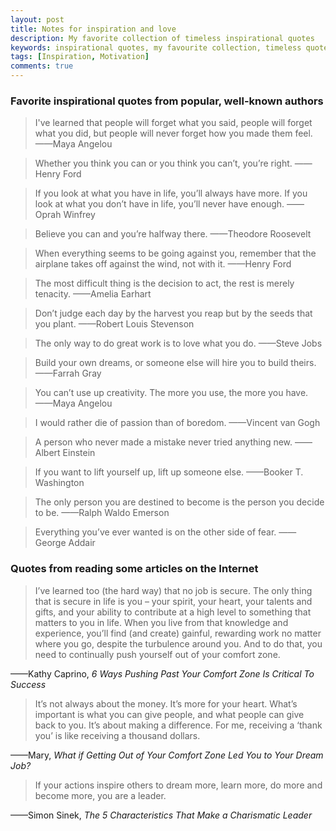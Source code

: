 ```yaml
---
layout: post
title: Notes for inspiration and love
description: My favorite collection of timeless inspirational quotes
keywords: inspirational quotes, my favourite collection, timeless quotes
tags: [Inspiration, Motivation]
comments: true
---
```


### Favorite inspirational quotes from popular, well-known authors

> I've learned that people will forget what you said, people will forget what you did, but people will never forget how you made them feel. ——Maya Angelou

> Whether you think you can or you think you can’t, you’re right. ——Henry Ford

> If you look at what you have in life, you’ll always have more. If you look at what you don’t have in life, you’ll never have enough. ——Oprah Winfrey

> Believe you can and you’re halfway there. ——Theodore Roosevelt

> When everything seems to be going against you, remember that the airplane takes off against the wind, not with it. ——Henry Ford

> The most difficult thing is the decision to act, the rest is merely tenacity. ——Amelia Earhart

> Don’t judge each day by the harvest you reap but by the seeds that you plant. ——Robert Louis Stevenson

> The only way to do great work is to love what you do. ——Steve Jobs

> Build your own dreams, or someone else will hire you to build theirs. ——Farrah Gray

> You can’t use up creativity. The more you use, the more you have. ——Maya Angelou

> I would rather die of passion than of boredom. ——Vincent van Gogh

> A person who never made a mistake never tried anything new. ——Albert Einstein

> If you want to lift yourself up, lift up someone else. ——Booker T. Washington

> The only person you are destined to become is the person you decide to be. ——Ralph Waldo Emerson

> Everything you’ve ever wanted is on the other side of fear. ——George Addair

### Quotes from reading some articles on the Internet

> I’ve learned too (the hard way) that no job is secure.  The only thing that is secure in life is you – your spirit, your heart, your talents and gifts, and your ability to contribute at a high level to something that matters to you in life. When you live from that knowledge and experience, you’ll find (and create) gainful, rewarding work no matter where you go, despite the turbulence around you. And to do that, you need to continually push yourself out of your comfort zone.

——Kathy Caprino, _6 Ways Pushing Past Your Comfort Zone Is Critical To Success_

> It’s not always about the money. It’s more for your heart. What’s important is what you can give people, and what people can give back to you. It’s about making a difference. For me, receiving a ‘thank you’ is like receiving a thousand dollars.

——Mary, _What if Getting Out of Your Comfort Zone Led You to Your Dream Job?_

> If your actions inspire others to dream more, learn more, do more and become more, you are a leader.

——Simon Sinek, _The 5 Characteristics That Make a Charismatic Leader_